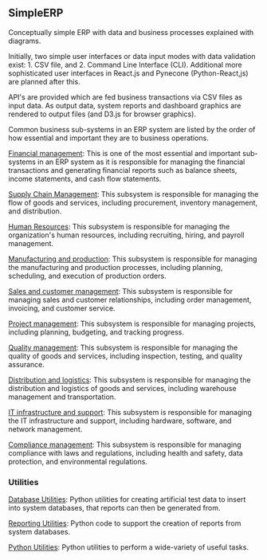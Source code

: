 ## SimpleERP
Conceptually simple ERP with data and business processes explained with diagrams.

Initially, two simple user interfaces or data input modes with data validation exist: 1. CSV file, and 2. Command Line Interface (CLI).  Additional more sophisticated user interfaces in React.js and Pynecone (Python-React,js) are planned after this. 

API's are provided which are fed business transactions via CSV files as input data. As output data, system reports and dashboard graphics are rendered to output files (and D3.js for browser graphics). 

Common business sub-systems in an ERP system are listed by the order of how essential and important they are to business operations.

[Financial management](https://github.com/jonfernq/SimpleERP/tree/main/General-Ledger): This is one of the most essential and important sub-systems in an ERP system as it is responsible for managing the financial transactions and generating financial reports such as balance sheets, income statements, and cash flow statements.

[Supply Chain Management](https://github.com/jonfernq/SimpleERP/tree/main/SupplyChainManagement): This subsystem is responsible for managing the flow of goods and services, including procurement, inventory management, and distribution.

[Human Resources](https://github.com/jonfernq/SimpleERP/tree/main/Human-Resources): This subsystem is responsible for managing the organization's human resources, including recruiting, hiring, and payroll management.

[Manufacturing and production](https://github.com/jonfernq/SimpleERP/tree/main/Manufacturing-Production): This subsystem is responsible for managing the manufacturing and production processes, including planning, scheduling, and execution of production orders.

[Sales and customer management](https://github.com/jonfernq/SimpleERP/tree/main/Sales-Customer-Management): This subsystem is responsible for managing sales and customer relationships, including order management, invoicing, and customer service.

[Project management](https://github.com/jonfernq/SimpleERP/tree/main/Project-Management): This subsystem is responsible for managing projects, including planning, budgeting, and tracking progress.

[Quality management](https://github.com/jonfernq/SimpleERP/tree/main/Quality-Management): This subsystem is responsible for managing the quality of goods and services, including inspection, testing, and quality assurance.

[Distribution and logistics](https://github.com/jonfernq/SimpleERP/tree/main/Distribution-Logistics): This subsystem is responsible for managing the distribution and logistics of goods and services, including warehouse management and transportation.

[IT infrastructure and support](https://github.com/jonfernq/SimpleERP/tree/main/IT-Infrastructure-Support): This subsystem is responsible for managing the IT infrastructure and support, including hardware, software, and network management.

[Compliance management](https://github.com/jonfernq/SimpleERP/tree/main/Compliance-Management): This subsystem is responsible for managing compliance with laws and regulations, including health and safety, data protection, and environmental regulations.

### Utilities

[Database Utilities](https://github.com/jonfernq/SimpleERP/tree/main/db-utilities): Python utilities for creating artificial test data to insert into system databases, that reports can then be generated from.

[Reporting Utilities](https://github.com/jonfernq/SimpleERP/tree/main/report-utilities): Python code to support the creation of reports from system databases.  

[Python Utilities](https://github.com/jonfernq/Python-Utilities): Python utilities to perform a wide-variety of useful tasks.




